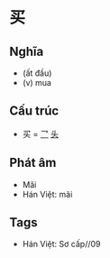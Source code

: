 # 买

## Nghĩa

* (ất đầu)
* (v) mua

## Cấu trúc
* 买 = [乛](乛.md) [头](头.md)

## Phát âm

* Mǎi
* Hán Việt: mãi

## Tags
* Hán Việt: Sơ cấp//09

<script>window.HANZI_FIELD='买';</script>
